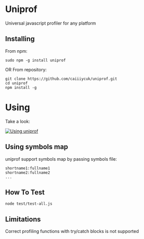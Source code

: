 # Uniprof

Universal javascript profiler for any platform

## Installing

From npm:
```
sudo npm -g install uniprof
```
OR
From repository:
```
git clone https://github.com/caiiiycuk/uniprof.git
cd uniprof
npm install -g
```

# Using

Take a look:

[![Using uniprof](https://raw.githubusercontent.com/caiiiycuk/uniprof/master/docs/preview.png)](https://www.youtube.com/watch?v=iNVMXl2iiSk)

## Using symbols map

uniprof support symbols map by passing symbols file:

```
shortname1:fullname1
shortname2:fullname2
...
```

## How To Test

```
node test/test-all.js
```

## Limitations

Correct profiling functions with try/catch blocks is not supported
